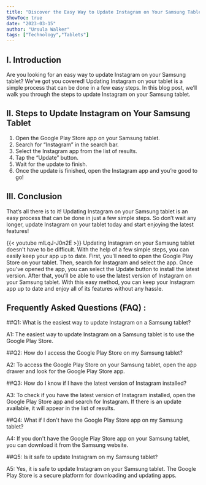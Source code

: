 ```yaml
---
title: "Discover the Easy Way to Update Instagram on Your Samsung Tablet!"
ShowToc: true 
date: "2023-03-15"
author: "Ursula Walker" 
tags: ["Technology","Tablets"]
---
```

## I. Introduction
Are you looking for an easy way to update Instagram on your Samsung tablet? We’ve got you covered! Updating Instagram on your tablet is a simple process that can be done in a few easy steps. In this blog post, we’ll walk you through the steps to update Instagram on your Samsung tablet. 

## II. Steps to Update Instagram on Your Samsung Tablet
1. Open the Google Play Store app on your Samsung tablet. 
2. Search for “Instagram” in the search bar. 
3. Select the Instagram app from the list of results. 
4. Tap the “Update” button. 
5. Wait for the update to finish. 
6. Once the update is finished, open the Instagram app and you’re good to go!

## III. Conclusion
That’s all there is to it! Updating Instagram on your Samsung tablet is an easy process that can be done in just a few simple steps. So don’t wait any longer, update Instagram on your tablet today and start enjoying the latest features!

{{< youtube mlLqJ-J0n2E >}} 
Updating Instagram on your Samsung tablet doesn't have to be difficult. With the help of a few simple steps, you can easily keep your app up to date. First, you'll need to open the Google Play Store on your tablet. Then, search for Instagram and select the app. Once you've opened the app, you can select the Update button to install the latest version. After that, you'll be able to use the latest version of Instagram on your Samsung tablet. With this easy method, you can keep your Instagram app up to date and enjoy all of its features without any hassle.

## Frequently Asked Questions (FAQ) :
##Q1: What is the easiest way to update Instagram on a Samsung tablet?

A1: The easiest way to update Instagram on a Samsung tablet is to use the Google Play Store.

##Q2: How do I access the Google Play Store on my Samsung tablet?

A2: To access the Google Play Store on your Samsung tablet, open the app drawer and look for the Google Play Store app.

##Q3: How do I know if I have the latest version of Instagram installed?

A3: To check if you have the latest version of Instagram installed, open the Google Play Store app and search for Instagram. If there is an update available, it will appear in the list of results.

##Q4: What if I don't have the Google Play Store app on my Samsung tablet?

A4: If you don't have the Google Play Store app on your Samsung tablet, you can download it from the Samsung website.

##Q5: Is it safe to update Instagram on my Samsung tablet?

A5: Yes, it is safe to update Instagram on your Samsung tablet. The Google Play Store is a secure platform for downloading and updating apps.




